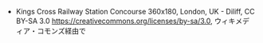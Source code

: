 - Kings Cross Railway Station Concourse 360x180, London, UK - Diliff, CC BY-SA 3.0 <https://creativecommons.org/licenses/by-sa/3.0>, ウィキメディア・コモンズ経由で